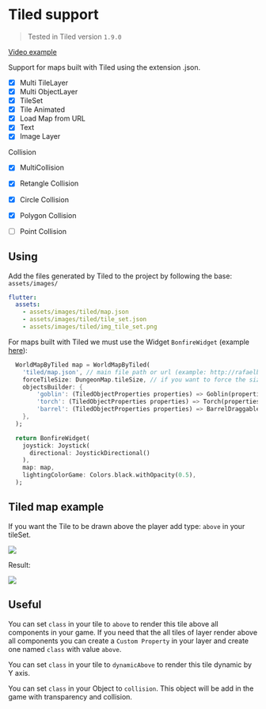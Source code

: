 # Tiled support
> Tested in Tiled version `1.9.0`

[Video example](https://www.youtube.com/watch?v=hVCmLqZ0JVw)

Support for maps built with Tiled using the extension .json.

- [x] Multi TileLayer
- [x] Multi ObjectLayer
- [x] TileSet
- [x] Tile Animated
- [x] Load Map from URL
- [x] Text
- [x] Image Layer

Collision
   - [x] MultiCollision
   - [x] Retangle Collision
   - [x] Circle Collision
   - [x] Polygon Collision
   - [ ] Point Collision


## Using

Add the files generated by Tiled to the project by following the base: `assets/images/`

```yaml
flutter:
  assets:
    - assets/images/tiled/map.json
    - assets/images/tiled/tile_set.json
    - assets/images/tiled/img_tile_set.png
```

For maps built with Tiled we must use the Widget `BonfireWidget` (example [here](https://bonfire-engine.github.io/#/get-started?id=creating-your-map)):

```dart
  WorldMapByTiled map = WorldMapByTiled(
    'tiled/map.json', // main file path or url (example: http://rafaelbarbosatec.github.io/tiled/my_map.json)
    forceTileSize: DungeonMap.tileSize, // if you want to force the size of the Tile to be larger or smaller than the original
    objectsBuilder: {
        'goblin': (TiledObjectProperties properties) => Goblin(properties.position),
        'torch': (TiledObjectProperties properties) => Torch(properties.position),
        'barrel': (TiledObjectProperties properties) => BarrelDraggable(properties.position,),
    },
  );

  return BonfireWidget(
    joystick: Joystick(
      directional: JoystickDirectional()
    ),
    map: map,
    lightingColorGame: Colors.black.withOpacity(0.5),
  );
```

## Tiled map example

If you want the Tile to be drawn above the player add type: `above` in your tileSet.

![](../../_media/print_exemplo_tiled.png)

Result:

![](../../_media/print_result_tiled.png)


## Useful

You can set `class` in your tile to `above` to render this tile above all components in your game. 
If you need that the all tiles of layer render above all components you can create a `Custom Property` in your layer and create one named `class` with value `above`.

You can set `class` in your tile to `dynamicAbove` to render this tile dynamic by Y axis.

You can set `class` in your Object to `collision`. This object will be add in the game with transparency and collision.